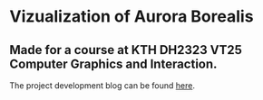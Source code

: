 # Vizualization of Aurora Borealis
## Made for a course at KTH DH2323 VT25 Computer Graphics and Interaction.


The project development blog can be found [here](https://kseniabez.github.io/projects/aurora-simulation/index.html).
